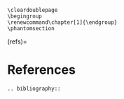 ```{raw} latex
\cleardoublepage
\begingroup
\renewcommand\chapter[1]{\endgroup}
\phantomsection
```

(refs)=

# References

```{eval-rst}
.. bibliography::
```
